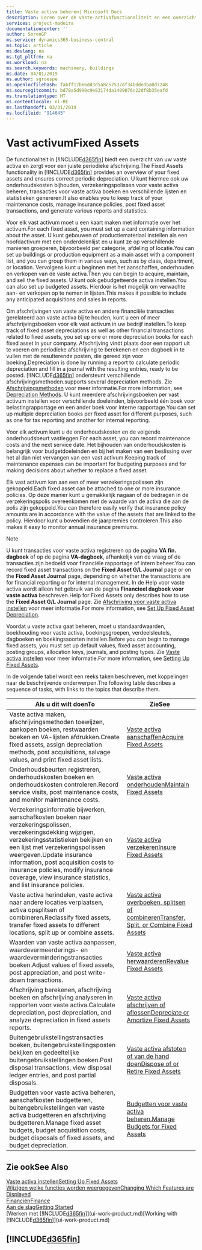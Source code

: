 ```yaml
---
title: Vaste activa beheren| Microsoft Docs
description: Leren over de vaste-activafunctionaliteit en een overzicht krijgen van hoe u met vaste activa werkt.
services: project-madeira
documentationcenter: ''
author: SorenGP
ms.service: dynamics365-business-central
ms.topic: article
ms.devlang: na
ms.tgt_pltfrm: na
ms.workload: na
ms.search.keywords: machinery, buildings
ms.date: 04/01/2019
ms.author: sgroespe
ms.openlocfilehash: fabff17b66dd3d5a8c57537df34bddedba0d7248
ms.sourcegitcommit: bd78a5d990c9e83174da1409076c22df8b35eafd
ms.translationtype: HT
ms.contentlocale: nl-BE
ms.lasthandoff: 03/31/2019
ms.locfileid: "914645"
---
```

# <a name="fixed-assets"></a><span data-ttu-id="f7acc-103">Vast activum</span><span class="sxs-lookup"><span data-stu-id="f7acc-103">Fixed Assets</span></span>
<span data-ttu-id="f7acc-104">De functionaliteit in [!INCLUDE[d365fin](includes/d365fin_md.md)] biedt een overzicht van uw vaste activa en zorgt voor een juiste periodieke afschrijving.</span><span class="sxs-lookup"><span data-stu-id="f7acc-104">The Fixed Assets functionality in [!INCLUDE[d365fin](includes/d365fin_md.md)] provides an overview of your fixed assets and ensures correct periodic depreciation.</span></span> <span data-ttu-id="f7acc-105">U kunt hiermee ook uw onderhoudskosten bijhouden, verzekeringspolissen voor vaste activa beheren, transacties voor vaste activa boeken en verschillende lijsten en statistieken genereren.</span><span class="sxs-lookup"><span data-stu-id="f7acc-105">It also enables you to keep track of your maintenance costs, manage insurance policies, post fixed asset transactions, and generate various reports and statistics.</span></span>

<span data-ttu-id="f7acc-106">Voor elk vast activum moet u een kaart maken met informatie over het activum.</span><span class="sxs-lookup"><span data-stu-id="f7acc-106">For each fixed asset, you must set up a card containing information about the asset.</span></span> <span data-ttu-id="f7acc-107">U kunt gebouwen of productiemateriaal instellen als een hoofdactivum met een onderdelenlijst en u kunt ze op verschillende manieren groeperen, bijvoorbeeld per categorie, afdeling of locatie.</span><span class="sxs-lookup"><span data-stu-id="f7acc-107">You can set up buildings or production equipment as a main asset with a component list, and you can group them in various ways, such as by class, department, or location.</span></span> <span data-ttu-id="f7acc-108">Vervolgens kunt u beginnen met het aanschaffen, onderhouden en verkopen van de vaste activa.</span><span class="sxs-lookup"><span data-stu-id="f7acc-108">Then you can begin to acquire, maintain, and sell the fixed assets.</span></span> <span data-ttu-id="f7acc-109">U kunt ook gebudgetteerde activa instellen.</span><span class="sxs-lookup"><span data-stu-id="f7acc-109">You can also set up budgeted assets.</span></span> <span data-ttu-id="f7acc-110">Hierdoor is het mogelijk om verwachte aan- en verkopen op te nemen in lijsten.</span><span class="sxs-lookup"><span data-stu-id="f7acc-110">This makes it possible to include any anticipated acquisitions and sales in reports.</span></span>

<span data-ttu-id="f7acc-111">Om afschrijvingen van vaste activa en andere financiële transacties gerelateerd aan vaste activa bij te houden, kunt u een of meer afschrijvingsboeken voor elk vast activum in uw bedrijf instellen.</span><span class="sxs-lookup"><span data-stu-id="f7acc-111">To keep track of fixed asset depreciations as well as other financial transactions related to fixed assets, you set up one or more depreciation books for each fixed asset in your company.</span></span> <span data-ttu-id="f7acc-112">Afschrijving vindt plaats door een rapport uit te voeren om periodieke afschrijving te berekenen en een dagboek in te vullen met de resulterende posten, die gereed zijn voor boeking.</span><span class="sxs-lookup"><span data-stu-id="f7acc-112">Depreciation is done by running a report to calculate periodic depreciation and fill in a journal with the resulting entries, ready to be posted.</span></span> [!INCLUDE[d365fin](includes/d365fin_md.md)] <span data-ttu-id="f7acc-113">ondersteunt verschillende afschrijvingsmethoden.</span><span class="sxs-lookup"><span data-stu-id="f7acc-113">supports several depreciation methods.</span></span> <span data-ttu-id="f7acc-114">Zie [Afschrijvingsmethoden](fa-depreciation-methods.md) voor meer informatie.</span><span class="sxs-lookup"><span data-stu-id="f7acc-114">For more information, see [Depreciation Methods](fa-depreciation-methods.md).</span></span> <span data-ttu-id="f7acc-115">U kunt meerdere afschrijvingsboeken per vast activum instellen voor verschillende doeleinden, bijvoorbeeld één boek voor belastingrapportage en een ander boek voor interne rapportage.</span><span class="sxs-lookup"><span data-stu-id="f7acc-115">You can set up multiple depreciation books per fixed asset for different purposes, such as one for tax reporting and another for internal reporting.</span></span>

<span data-ttu-id="f7acc-116">Voor elk activum kunt u de onderhoudskosten en de volgende onderhoudsbeurt vastleggen.</span><span class="sxs-lookup"><span data-stu-id="f7acc-116">For each asset, you can record maintenance costs and the next service date.</span></span> <span data-ttu-id="f7acc-117">Het bijhouden van onderhoudskosten is belangrijk voor budgetdoeleinden en bij het maken van een beslissing over het al dan niet vervangen van een vast activum.</span><span class="sxs-lookup"><span data-stu-id="f7acc-117">Keeping track of maintenance expenses can be important for budgeting purposes and for making decisions about whether to replace a fixed asset.</span></span>

<span data-ttu-id="f7acc-118">Elk vast activum kan aan een of meer verzekeringspolissen zijn gekoppeld.</span><span class="sxs-lookup"><span data-stu-id="f7acc-118">Each fixed asset can be attached to one or more insurance policies.</span></span> <span data-ttu-id="f7acc-119">Op deze manier kunt u gemakkelijk nagaan of de bedragen in de verzekeringspolis overeenkomen met de waarde van de activa die aan de polis zijn gekoppeld.</span><span class="sxs-lookup"><span data-stu-id="f7acc-119">You can therefore easily verify that insurance policy amounts are in accordance with the value of the assets that are linked to the policy.</span></span> <span data-ttu-id="f7acc-120">Hierdoor kunt u bovendien de jaarpremies controleren.</span><span class="sxs-lookup"><span data-stu-id="f7acc-120">This also makes it easy to monitor annual insurance premiums.</span></span>

> [!NOTE]  
>   <span data-ttu-id="f7acc-121">U kunt transacties voor vaste activa registreren op de pagina **VA fin. dagboek** of op de pagina **VA-dagboek**, afhankelijk van de vraag of de transacties zijn bedoeld voor financiële rapportage of intern beheer.</span><span class="sxs-lookup"><span data-stu-id="f7acc-121">You can record fixed asset transactions on the **Fixed Asset G/L Journal** page or on the **Fixed Asset Journal** page, depending on whether the transactions are for financial reporting or for internal management.</span></span> <span data-ttu-id="f7acc-122">In de Help voor vaste activa wordt alleen het gebruik van de pagina **Financieel dagboek voor vaste activa** beschreven.</span><span class="sxs-lookup"><span data-stu-id="f7acc-122">Help for Fixed Assets only describes how to use the **Fixed Asset G/L Journal** page.</span></span> <span data-ttu-id="f7acc-123">Zie [Afschrijving voor vaste activa instellen](fa-how-setup-depreciation.md) voor meer informatie.</span><span class="sxs-lookup"><span data-stu-id="f7acc-123">For more information, see [Set Up Fixed Asset Depreciation](fa-how-setup-depreciation.md).</span></span>

<span data-ttu-id="f7acc-124">Voordat u vaste activa gaat beheren, moet u standaardwaarden, boekhouding voor vaste activa, boekingsgroepen, verdeelsleutels, dagboeken en boekingssoorten instellen.</span><span class="sxs-lookup"><span data-stu-id="f7acc-124">Before you can begin to manage fixed assets, you must set up default values, fixed asset accounting, posting groups, allocation keys, journals, and posting types.</span></span> <span data-ttu-id="f7acc-125">Zie [Vaste activa instellen](fa-setup.md) voor meer informatie.</span><span class="sxs-lookup"><span data-stu-id="f7acc-125">For more information, see [Setting Up Fixed Assets](fa-setup.md).</span></span>

<span data-ttu-id="f7acc-126">In de volgende tabel wordt een reeks taken beschreven, met koppelingen naar de beschrijvende onderwerpen.</span><span class="sxs-lookup"><span data-stu-id="f7acc-126">The following table describes a sequence of tasks, with links to the topics that describe them.</span></span>

| <span data-ttu-id="f7acc-127">Als u dit wilt doen</span><span class="sxs-lookup"><span data-stu-id="f7acc-127">To</span></span> | <span data-ttu-id="f7acc-128">Zie</span><span class="sxs-lookup"><span data-stu-id="f7acc-128">See</span></span> |
| --- | --- |
| <span data-ttu-id="f7acc-129">Vaste activa maken, afschrijvingsmethoden toewijzen, aankopen boeken, restwaarden boeken en VA-lijsten afdrukken.</span><span class="sxs-lookup"><span data-stu-id="f7acc-129">Create fixed assets, assign depreciation methods, post acquisitions, salvage values, and print fixed asset lists.</span></span> |[<span data-ttu-id="f7acc-130">Vaste activa aanschaffen</span><span class="sxs-lookup"><span data-stu-id="f7acc-130">Acquire Fixed Assets</span></span>](fa-how-acquire.md) |
| <span data-ttu-id="f7acc-131">Onderhoudsbeurten registreren, onderhoudskosten boeken en onderhoudskosten controleren.</span><span class="sxs-lookup"><span data-stu-id="f7acc-131">Record service visits, post maintenance costs, and monitor maintenance costs.</span></span> |[<span data-ttu-id="f7acc-132">Vaste activa onderhouden</span><span class="sxs-lookup"><span data-stu-id="f7acc-132">Maintain Fixed Assets</span></span>](fa-how-maintain.md) |
| <span data-ttu-id="f7acc-133">Verzekeringsinformatie bijwerken, aanschafkosten boeken naar verzekeringspolissen, verzekeringsdekking wijzigen, verzekeringsstatistieken bekijken en een lijst met verzekeringspolissen weergeven.</span><span class="sxs-lookup"><span data-stu-id="f7acc-133">Update insurance information, post acquisition costs to insurance policies, modify insurance coverage, view insurance statistics, and list insurance policies.</span></span> |[<span data-ttu-id="f7acc-134">Vaste activa verzekeren</span><span class="sxs-lookup"><span data-stu-id="f7acc-134">Insure Fixed Assets</span></span>](fa-how-insure.md) |
| <span data-ttu-id="f7acc-135">Vaste activa herindelen, vaste activa naar andere locaties verplaatsen, activa opsplitsen of combineren.</span><span class="sxs-lookup"><span data-stu-id="f7acc-135">Reclassify fixed assets, transfer fixed assets to different locations, split up or combine assets.</span></span> |[<span data-ttu-id="f7acc-136">Vaste activa overboeken, splitsen of combineren</span><span class="sxs-lookup"><span data-stu-id="f7acc-136">Transfer, Split, or Combine Fixed Assets</span></span>](fa-how-trans-split-combine.md) |
| <span data-ttu-id="f7acc-137">Waarden van vaste activa aanpassen, waardevermeerderings- en waardeverminderingstransacties boeken.</span><span class="sxs-lookup"><span data-stu-id="f7acc-137">Adjust values of fixed assets, post appreciation, and post write-down transactions.</span></span> |[<span data-ttu-id="f7acc-138">Vaste activa herwaarderen</span><span class="sxs-lookup"><span data-stu-id="f7acc-138">Revalue Fixed Assets</span></span>](fa-how-revalue.md) |
| <span data-ttu-id="f7acc-139">Afschrijving berekenen, afschrijving boeken en afschrijving analyseren in rapporten voor vaste activa.</span><span class="sxs-lookup"><span data-stu-id="f7acc-139">Calculate depreciation, post depreciation, and  analyze depreciation in fixed assets reports.</span></span> |[<span data-ttu-id="f7acc-140">Vaste activa afschrijven of aflossen</span><span class="sxs-lookup"><span data-stu-id="f7acc-140">Depreciate or Amortize Fixed Assets</span></span>](fa-how-depreciate-amortize.md) |
| <span data-ttu-id="f7acc-141">Buitengebruikstellingstransacties boeken, buitengebruikstellingsposten bekijken en gedeeltelijke buitengebruikstellingen boeken.</span><span class="sxs-lookup"><span data-stu-id="f7acc-141">Post disposal transactions, view disposal ledger entries, and post partial disposals.</span></span> |[<span data-ttu-id="f7acc-142">Vaste activa afstoten of van de hand doen</span><span class="sxs-lookup"><span data-stu-id="f7acc-142">Dispose of or Retire Fixed Assets</span></span>](fa-how-dispose-retire.md) |
| <span data-ttu-id="f7acc-143">Budgetten voor vaste activa beheren, aanschafkosten budgetteren, buitengebruikstellingen van vaste activa budgetteren en afschrijving budgetteren.</span><span class="sxs-lookup"><span data-stu-id="f7acc-143">Manage fixed asset budgets, budget acquisition costs, budget disposals of fixed assets, and budget depreciation.</span></span> |[<span data-ttu-id="f7acc-144">Budgetten voor vaste activa beheren.</span><span class="sxs-lookup"><span data-stu-id="f7acc-144">Manage Budgets for Fixed Assets</span></span>](fa-how-manage-budgets.md) |

## <a name="see-also"></a><span data-ttu-id="f7acc-145">Zie ook</span><span class="sxs-lookup"><span data-stu-id="f7acc-145">See Also</span></span>
[<span data-ttu-id="f7acc-146">Vaste activa instellen</span><span class="sxs-lookup"><span data-stu-id="f7acc-146">Setting Up Fixed Assets</span></span>](fa-setup.md)  
[<span data-ttu-id="f7acc-147">Wijzigen welke functies worden weergegeven</span><span class="sxs-lookup"><span data-stu-id="f7acc-147">Changing Which Features are Displayed</span></span>](ui-experiences.md)  
[<span data-ttu-id="f7acc-148">Financiën</span><span class="sxs-lookup"><span data-stu-id="f7acc-148">Finance</span></span>](finance.md)  
[<span data-ttu-id="f7acc-149">Aan de slag</span><span class="sxs-lookup"><span data-stu-id="f7acc-149">Getting Started</span></span>](product-get-started.md)  
<span data-ttu-id="f7acc-150">[Werken met [!INCLUDE[d365fin](includes/d365fin_md.md)]](ui-work-product.md)</span><span class="sxs-lookup"><span data-stu-id="f7acc-150">[Working with [!INCLUDE[d365fin](includes/d365fin_md.md)]](ui-work-product.md)</span></span>

## [!INCLUDE[d365fin](includes/free_trial_md.md)]  
 
